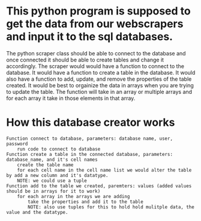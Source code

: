 # This python program is supposed to get the data from our webscrapers and input it to the sql databases.
The python scraper class should be able to connect to the database and once connected it should be able to create tables and change it accordingly. The scraper would would have a function to connect to the database. It would have a function to create a table in the database. It would also have a function to add, update, and remove the properties of the table created. It would be best to orgainize the data in arrays when you are trying to update the table. The function will take in an array or multiple arrays and for each array it take in those elements in that array.
# How this database creator works 
	Function connect to database, parameters: database name, user, password
		run code to connect to database
	Function create a table in the connected database, parameters: database_name, and it's cell names
		create the table name
		for each cell name in the cell name list we would alter the table by add a new column and it's datatype. 
		NOTE: we could use a tuple
	Function add to the table we created, paremters: values (added values should be in arrays for it to work)
		for each array in the arrays we are adding 
			take the properties and add it to the table 
			NOTE: also use tuples for this to hold hold mulitple data, the value and the datatype.
